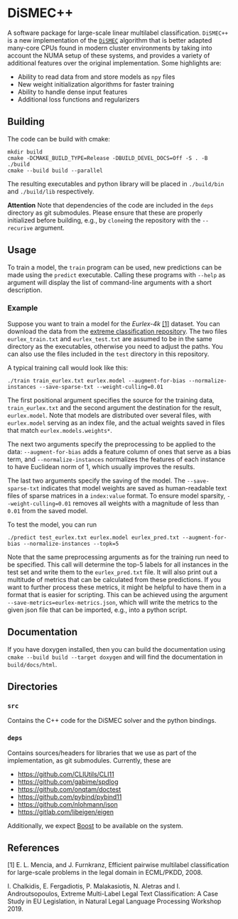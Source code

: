 # DiSMEC++
A software package for large-scale linear multilabel classification. `DiSMEC++` is a new implementation
of the [`DiSMEC`](https://github.com/xmc-aalto/dismec) algorithm that is better adapted many-core CPUs found in modern cluster environments by 
taking into account the NUMA setup of these systems, and provides a variety of additional features over 
the original implementation. Some highlights are:
* Ability to read data from and store models as `npy` files
* New weight initialization algorithms for faster training
* Ability to handle dense input features
* Additional loss functions and regularizers


## Building
The code can be build with cmake:
```shell script
mkdir build
cmake -DCMAKE_BUILD_TYPE=Release -DBUILD_DEVEL_DOCS=Off -S . -B ./build
cmake --build build --parallel
```
The resulting executables and python library will be placed in `./build/bin`
and `./build/lib` respectively. 

**Attention** Note that dependencies of the code are included in the `deps` directory as
git submodules. Please ensure that these are properly initialized before building, e.g., by
`clone`ing the repository with the `--recurive` argument.

## Usage
To train a model, the `train` program can be used, new predictions can be made
using the `predict` executable. Calling these programs with `--help` as argument
will display the list of command-line arguments with a short description.

### Example
Suppose you want to train a model for the <cite>Eurlex-4k</cite> [[1]](#1) dataset. 
You can download the data from the 
[extreme classification repository](http://manikvarma.org/downloads/XC/XMLRepository.html).
The two files `eurlex_train.txt` and `eurlex_test.txt` are assumed to be in the same directory
as the executables, otherwise you need to adjust the paths. You can also use the files included
in the `test` directory in this repository.

A typical training call would look like this:
```shell
./train train_eurlex.txt eurlex.model --augment-for-bias --normalize-instances --save-sparse-txt --weight-culling=0.01
```
The first positional argument specifies the source for the training data, `train_eurlex.txt`
and the second argument the destination for the result, `eurlex.model`. Note that models are
distributed over several files, with `eurlex.model` serving as an index file, and the actual
weights saved in files that match `eurlex.models.weights*`.

The next two arguments specify the preprocessing to be applied to the data: 
`--augment-for-bias` adds a feature column of ones that serve as a bias term, and
`--normalize-instances` normalizes the features of each instance to have Euclidean
norm of 1, which usually improves the results. 

The last two arguments specify the saving of the model. The `--save-sparse-txt` indicates
that model weights are saved as human-readable text files of sparse matrices in a `index:value` 
format. To ensure model sparsity, `--weight-culling=0.01` removes all weights with a magnitude
of less than `0.01` from the saved model.

To test the model, you can run
```shell
./predict test_eurlex.txt eurlex.model eurlex_pred.txt --augment-for-bias --normalize-instances --topk=5
```
Note that the same preprocessing arguments as for the training run need to be specified. This
call will determine the top-5 labels for all instances in the test set and write them to the
`eurlex_pred.txt` file. It will also print out a multitude of metrics that can be calculated
from these predictions. If you want to further process these metrics, it might be helpful to
have them in a format that is easier for scripting. This can be achieved using the argument
`--save-metrics=eurlex-metrics.json`, which will write the metrics to the given json file that
can be imported, e.g., into a python script.


## Documentation
If you have doxygen installed, then you can build the documentation 
using `cmake --build build --target doxygen` and will find the documentation
in `build/docs/html`.

## Directories
### `src`
Contains the C++ code for the DiSMEC solver and the python bindings.

### `deps`
Contains sources/headers for libraries that we use as part of the implementation,
as git submodules. Currently, these are 
* https://github.com/CLIUtils/CLI11
* https://github.com/gabime/spdlog
* https://github.com/onqtam/doctest
* https://github.com/pybind/pybind11
* https://github.com/nlohmann/json
* https://gitlab.com/libeigen/eigen

Additionally, we expect [Boost](https://www.boost.org/) to be available on the system.

## References
<a id="1">[1]</a>
E. L. Mencia, and J. Furnkranz, Efficient pairwise multilabel classification for large-scale problems in the legal domain in ECML/PKDD, 2008. 

I. Chalkidis, E. Fergadiotis, P. Malakasiotis, N. Aletras and I. Androutsopoulos, Extreme Multi-Label Legal Text Classification: A Case Study in EU Legislation, in Natural Legal Language Processing Workshop 2019.  

